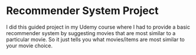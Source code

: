 # Recommender System Project
I did this guided project in my Udemy course where I had to provide a basic recommender system by suggesting movies that are most similar to a particular movie. 
So it just tells you what movies/items are most similar to your movie choice.
